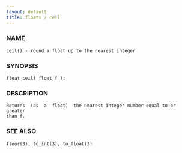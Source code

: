```yaml
---
layout: default
title: floats / ceil
---
```


### NAME

    ceil() - round a float up to the nearest integer

### SYNOPSIS

    float ceil( float f );

### DESCRIPTION

    Returns  (as  a  float)  the nearest integer number equal to or greater
    than f.

### SEE ALSO

    floor(3), to_int(3), to_float(3)
